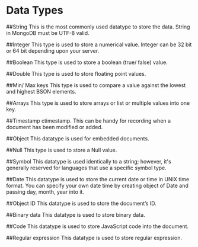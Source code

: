 # Data Types

##String
This is the most commonly used datatype to store the data. String in MongoDB must be UTF-8 valid.

##Integer
This type is used to store a numerical value. Integer can be 32 bit or 64 bit depending upon your server.

##Boolean
This type is used to store a boolean (true/ false) value.

##Double
This type is used to store floating point values.

##Min/ Max keys
This type is used to compare a value against the lowest and highest BSON elements.

##Arrays
This type is used to store arrays or list or multiple values into one key.

##Timestamp
ctimestamp. This can be handy for recording when a document has been modified or added.

##Object
This datatype is used for embedded documents.

##Null
This type is used to store a Null value.

##Symbol
This datatype is used identically to a string; however, it's generally reserved for languages that use a specific symbol type.

##Date
This datatype is used to store the current date or time in UNIX time format. You can specify your own date time by creating object of Date and passing day, month, year into it.

##Object ID
This datatype is used to store the document’s ID.

##Binary data
This datatype is used to store binary data.

##Code
This datatype is used to store JavaScript code into the document.

##Regular expression
This datatype is used to store regular expression.